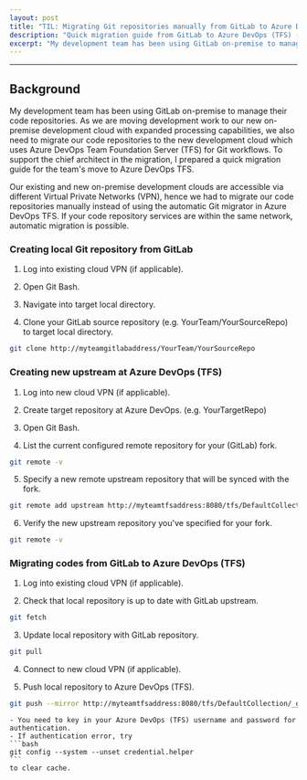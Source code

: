 ```yaml
---
layout: post
title: "TIL: Migrating Git repositories manually from GitLab to Azure DevOps (TFS)"
description: "Quick migration guide from GitLab to Azure DevOps (TFS) - adapted from migration guide prepared for my development team"
excerpt: "My development team has been using GitLab on-premise to manage their code repositories. As we are moving development work to our new on-premise development cloud with expanded processing capabilities, we also need to migrate our code repositories to the new development cloud which uses Azure DevOps Team Foundation Server (TFS) for Git workflows. To support the chief architect in the migration, I prepared a quick migration guide for the team's move to Azure DevOps TFS."
---
```

---

## Background

My development team has been using GitLab on-premise to manage their code repositories. As we are moving development work to our new on-premise development cloud with expanded processing capabilities, we also need to migrate our code repositories to the new development cloud which uses Azure DevOps Team Foundation Server (TFS) for Git workflows. To support the chief architect in the migration, I prepared a quick migration guide for the team's move to Azure DevOps TFS.

Our existing and new on-premise development clouds are accessible via different Virtual Private Networks (VPN), hence we had to migrate our code repositories manually instead of using the automatic Git migrator in Azure DevOps TFS. If your code repository services are within the same network, automatic migration is possible.

### Creating local Git repository from GitLab

1. Log into existing cloud VPN (if applicable).

2. Open Git Bash.

3. Navigate into target local directory.

4. Clone your GitLab source repository (e.g. YourTeam/YourSourceRepo) to target local directory.

```bash
git clone http://myteamgitlabaddress/YourTeam/YourSourceRepo
```

### Creating new upstream at Azure DevOps (TFS)

1. Log into new cloud VPN (if applicable).

2. Create target repository at Azure DevOps. (e.g. YourTargetRepo)

3. Open Git Bash.

4. List the current configured remote repository for your (GitLab) fork.

```bash
git remote -v
```

5. Specify a new remote upstream repository that will be synced with the fork.

```bash
git remote add upstream http://myteamtfsaddress:8080/tfs/DefaultCollection/_git/YourTargetRepo
```

6. Verify the new upstream repository you've specified for your fork.

```bash
git remote -v
```

### Migrating codes from GitLab to Azure DevOps (TFS)

1. Log into existing cloud VPN (if applicable).

2. Check that local repository is up to date with GitLab upstream. 

```bash
git fetch
```

3. Update local repository with GitLab repository.

```bash
git pull
```

4. Connect to new cloud VPN (if applicable).

5. Push local repository to Azure DevOps (TFS).

```bash
git push --mirror http://myteamtfsaddress:8080/tfs/DefaultCollection/_git/YourTargetRepo
```

    - You need to key in your Azure DevOps (TFS) username and password for authentication.
    - If authentication error, try
    ```bash
    git config --system --unset credential.helper
    ```
    to clear cache.

